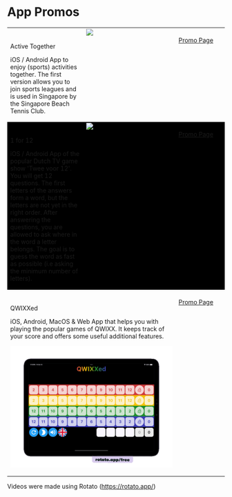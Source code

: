 # App Promos

<table>
   <tbody>
      <tr>
        <td style="vertical-align: top; padding-top: 20px; min-width: 50% ;text-align: left;">
          <p>Active Together</p>
          <p>iOS / Android App to enjoy (sports) activities together. The first version allows you to join sports leagues and is used in Singapore by the Singapore Beach Tennis Club.</p>
        </td>
        <td style="vertical-align: top; width: 200px;">
          <img src="screenshots/active_together_1_dark.gif" />
        </td>
        <td style="vertical-align: top; padding-top: 20px; min-width: 100px;">
          <a href="https://github.com/jbijlsma/active-together-league-promo">Promo Page</a>
        </td>
      </tr>
      <tr style="background-color: black">
        <td  style="vertical-align: top; padding-top: 20px; min-width: 50% ;text-align: left;">
          <p>1 for 12</p>
          <p>iOS / Android App of the popular Dutch TV game show 'Twee voor 12'. You will get 12 questions. The first letters of the answers form a word, but the letters are not yet in the right order. After answering the questions, you are allowed to ask where in the word a letter belongs. The goal is to guess the word as fast as possible (i.e asking the minimum number of letters).</p>
        </td>
        <td  style="vertical-align: top; width: 200px;">
          <img src="screenshots/1_for_12_game_english.gif" style="width: 200px" />
        </td>
        <td style="vertical-align: top; padding-top: 20px; min-width: 100px;">
          <a href="https://github.com/jbijlsma/dnw-one-for-twelve-promo">Promo Page</a>
        </td>
      </tr>
      <tr>
        <td style="vertical-align: top; padding-top: 20px; min-width: 50% ;text-align: left;" colspan=2>
          <p>QWIXXed</p>
          <p>iOS, Android, MacOS & Web App that helps you with playing the popular games of QWIXX. It keeps track of your score and offers some useful additional features.</p>
          <p><img src="screenshots/qwixxed.gif"/></p>
        </td>
        <td style="vertical-align: top; padding-top: 20px; min-width: 100px;">
          <a href="https://github.com/jbijlsma/dnw-qwixx-promo">Promo Page</a>
        </td>
      </tr>
   </tbody>
</table>

Videos were made using Rotato (https://rotato.app/)
